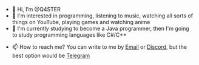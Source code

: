 - 👋 Hi, I’m @Q4STER
- 👀 I'm interested in programming, listening to music, watching all sorts of things on YouTube, playing games and watching anime
- 🌱 I'm currently studying to become a Java programmer, then I'm going to study programming languages like C#/C++
<!--- 💞️ I’m looking to collaborate on ... --->
- 📫 How to reach me? You can write to me by <a href="mailto:66666666alex66666666@gmail.com" target="_blank" rel="noopener">Email</a> or <a href="#">Discord<a>, but the best option would be <a href="https://t.me/Q4STER">Telegram<a>

<!---
Q4STER/Q4STER is a ✨ special ✨ repository because its `AboutMe.md` (this file) appears on your GitHub profile.
You can click the Preview link to take a look at your changes.
--->
